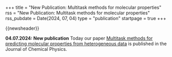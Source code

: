 +++
title       = "New Publication: Multitask methods for molecular properties"
rss         = "New Publication: Multitask methods for molecular properties"
rss_pubdate = Date(2024, 07, 04)
type        = "publication"
startpage   = true
+++

{{newsheader}}

**04.07.2024: New publication**
Today our paper [Multitask methods for predicting molecular properties from heterogeneous data](https://doi.org/10.1063/5.0201681)
is published in the Journal of Chemical Physics.
